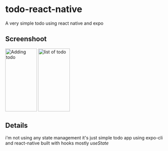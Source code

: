 # todo-react-native
A very simple todo using react native and expo
## Screenshoot
<p float="left">
  <img alt="Adding todo" src="https://i.ibb.co/8DCk2Rg/Screenshot-1602982023.png" width="100" height="200">
  <img alt="list of todo" src="https://i.ibb.co/8DCk2Rg/Screenshot-1602982029.png" width="100" height="200">
</p>

## Details
i'm not using any state management it's just simple todo app using expo-cli and react-native built with hooks mostly *useState*
